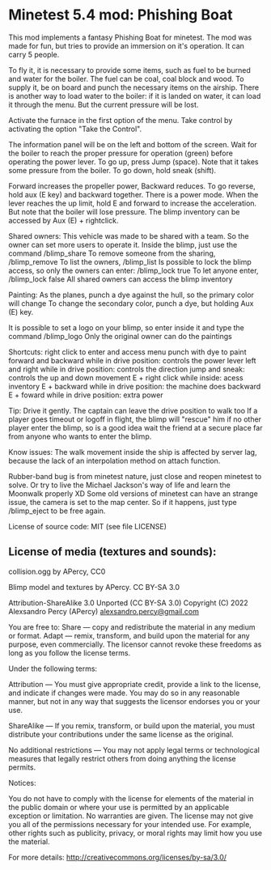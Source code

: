 Minetest 5.4 mod: Phishing Boat
========================================

This mod implements a fantasy Phishing Boat for minetest.
The mod was made for fun, but tries to provide an immersion on it's operation.
It can carry 5 people.

To fly it, it is necessary to provide some items, such as fuel to be burned and
water for the boiler. The fuel can be coal, coal block and wood. To supply it,
be on board and punch the necessary items on the airship. There is another way to
load water to the boiler: if it is landed on water, it can load it through the
menu. But the current pressure will be lost.

Activate the furnace in the first option of the menu. Take control by activating
the option "Take the Control".

The information panel will be on the left and bottom of the screen. Wait for the
boiler to reach the proper pressure for operation (green) before operating the power lever.
To go up, press Jump (space). Note that it takes some pressure from the boiler. To go down,
hold sneak (shift).

Forward increases the propeller power, Backward reduces. To go reverse, hold aux (E key)
and backward together. There is a power mode. When the lever reaches the up limit, hold E
and forward to increase the acceleration. But note that the boiler will lose pressure.
The blimp inventory can be accessed by Aux (E) + rightclick.

Shared owners:
This vehicle was made to be shared with a team. So the owner can set more users to
operate it. Inside the blimp, just use the command /blimp_share <name>
To remove someone from the sharing, /blimp_remove <name>
To list the owners, /blimp_list
Is possible to lock the blimp access, so only the owners can enter: /blimp_lock true
To let anyone enter, /blimp_lock false
All shared owners can access the blimp inventory

Painting:
As the planes, punch a dye against the hull, so the primary color will change
To change the secondary color, punch a dye, but holding Aux (E) key.

It is possible to set a logo on your blimp, so enter inside it and type the command /blimp_logo
Only the original owner can do the paintings

Shortcuts:
right click to enter and access menu
punch with dye to paint
forward and backward while in drive position: controls the power lever
left and right while in drive position: controls the direction
jump and sneak: controls the up and down movement
E + right click while inside: acess inventory
E + backward while in drive position: the machine does backward
E + foward while in drive position: extra power

Tip:
Drive it gently.
The captain can leave the drive position to walk too
If a player goes timeout or logoff in flight, the blimp will "rescue" him if no other player
enter the blimp, so is a good idea wait the friend at a secure place far from anyone who
wants to enter the blimp.

Know issues:
The walk movement inside the ship is affected by server lag, because the lack of
an interpolation method on attach function.

Rubber-band bug is from minetest nature, just close and reopen minetest to solve.
Or try to live the Michael Jackson's way of life and learn the Moonwalk properly XD
Some old versions of minetest can have an strange issue, the camera is set to
the map center. So if it happens, just type /blimp_eject to be free again.


License of source code:
MIT (see file LICENSE) 

License of media (textures and sounds):
---------------------------------------
collision.ogg by APercy, CC0

Blimp model and textures by APercy. CC BY-SA 3.0

Attribution-ShareAlike 3.0 Unported (CC BY-SA 3.0)
Copyright (C) 2022 Alexsandro Percy (APercy) <alexsandro.percy@gmail.com>

You are free to:
Share — copy and redistribute the material in any medium or format.
Adapt — remix, transform, and build upon the material for any purpose, even commercially.
The licensor cannot revoke these freedoms as long as you follow the license terms.

Under the following terms:

Attribution — You must give appropriate credit, provide a link to the license, and
indicate if changes were made. You may do so in any reasonable manner, but not in any way
that suggests the licensor endorses you or your use.

ShareAlike — If you remix, transform, or build upon the material, you must distribute
your contributions under the same license as the original.

No additional restrictions — You may not apply legal terms or technological measures that
legally restrict others from doing anything the license permits.

Notices:

You do not have to comply with the license for elements of the material in the public
domain or where your use is permitted by an applicable exception or limitation.
No warranties are given. The license may not give you all of the permissions necessary
for your intended use. For example, other rights such as publicity, privacy, or moral
rights may limit how you use the material.

For more details:
http://creativecommons.org/licenses/by-sa/3.0/

